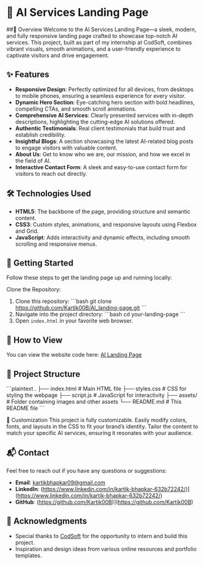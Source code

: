 # 🚀 AI Services Landing Page

##🌟 Overview
Welcome to the AI Services Landing Page—a sleek, modern, and fully responsive landing page crafted to showcase top-notch AI services. This project, built as part of my internship at CodSoft, combines vibrant visuals, smooth animations, and a user-friendly experience to captivate visitors and drive engagement.

## ✨ Features
- **Responsive Design**: Perfectly optimized for all devices, from desktops to mobile phones, ensuring a seamless experience for every visitor.
- **Dynamic Hero Section**: Eye-catching hero section with bold headlines, compelling CTAs, and smooth scroll animations.
- **Comprehensive AI Services**: Clearly presented services with in-depth descriptions, highlighting the cutting-edge AI solutions offered.
- **Authentic Testimonials**: Real client testimonials that build trust and establish credibility.
- **Insightful Blogs**: A section showcasing the latest AI-related blog posts to engage visitors with valuable content.
- **About Us**: Get to know who we are, our mission, and how we excel in the field of AI.
- **Interactive Contact Form**: A sleek and easy-to-use contact form for visitors to reach out directly.

## 🛠️ Technologies Used
- **HTML5**: The backbone of the page, providing structure and semantic content.
- **CSS3**: Custom styles, animations, and responsive layouts using Flexbox and Grid.
- **JavaScript**: Adds interactivity and dynamic effects, including smooth scrolling and responsive menus.

## 🚀 Getting Started

Follow these steps to get the landing page up and running locally:

Clone the Repository:

1. Clone this repository:
   \`\`\`bash
   git clone https://github.com/Kartik00B/AI_landing-page.git
   \`\`\`
2. Navigate into the project directory:
   \`\`\`bash
   cd your-landing-page
   \`\`\`
3. Open `index.html` in your favorite web browser.

## 🚀 How to View

You can view the website code here: [AI Landing Page](https://github.com/Kartik00B/AI-landing-page/)


## 📂 Project Structure
\`\`\`plaintext
.
├── index.html # Main HTML file
├── styles.css # CSS for styling the webpage
├── script.js # JavaScript for interactivity
├── assets/ # Folder containing images and other assets
└── README.md # This README file
\`\`\`

🎨 Customization
This project is fully customizable. Easily modify colors, fonts, and layouts in the CSS to fit your brand’s identity. Tailor the content to match your specific AI services, ensuring it resonates with your audience.

## 📬 Contact

Feel free to reach out if you have any questions or suggestions:

- **Email**: [kartikbhapkar09@gmail.com](mailto:kartikbhapkar09@gmail.com)
- **LinkedIn**: (https://www.linkedin.com/in/kartik-bhapkar-632b72242/)](https://www.linkedin.com/in/kartik-bhapkar-632b72242/)
- **GitHub**: (https://github.com/Kartik00B)](https://github.com/Kartik00B)

## 🎉 Acknowledgments

- Special thanks to [CodSoft](https://www.codsoft.in/) for the opportunity to intern and build this project.
- Inspiration and design ideas from various online resources and portfolio templates.
